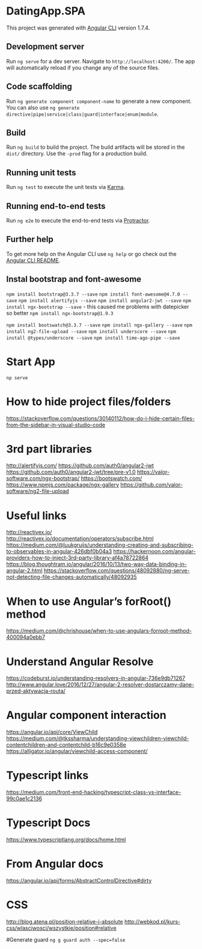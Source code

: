 # DatingApp.SPA

This project was generated with [Angular CLI](https://github.com/angular/angular-cli) version 1.7.4.

## Development server

Run `ng serve` for a dev server. Navigate to `http://localhost:4200/`. The app will automatically reload if you change any of the source files.

## Code scaffolding

Run `ng generate component component-name` to generate a new component. You can also use `ng generate directive|pipe|service|class|guard|interface|enum|module`.

## Build

Run `ng build` to build the project. The build artifacts will be stored in the `dist/` directory. Use the `-prod` flag for a production build.

## Running unit tests

Run `ng test` to execute the unit tests via [Karma](https://karma-runner.github.io).

## Running end-to-end tests

Run `ng e2e` to execute the end-to-end tests via [Protractor](http://www.protractortest.org/).

## Further help

To get more help on the Angular CLI use `ng help` or go check out the [Angular CLI README](https://github.com/angular/angular-cli/blob/master/README.md).

## Instal bootstrap and font-awesome
`npm install bootstrap@3.3.7 --save`
`npm install font-awesome@4.7.0 --save`
`npm install alertifyjs --save` 
`npm install angular2-jwt --save`
`npm install ngx-bootstrap --save` - this caused me problems with datepicker so better `npm install ngx-bootstrap@1.9.3`

`npm install bootswatch@3.3.7 --save`
`npm install ngx-gallery --save`
`npm install ng2-file-upload --save`
`npm install underscore --save`
`npm install @types/underscore --save`
`npm install time-ago-pipe --save`



# Start App
`np serve`

# How to hide project files/folders
https://stackoverflow.com/questions/30140112/how-do-i-hide-certain-files-from-the-sidebar-in-visual-studio-code

# 3rd part libraries
http://alertifyjs.com/
https://github.com/auth0/angular2-jwt
https://github.com/auth0/angular2-jwt/tree/pre-v1.0
https://valor-software.com/ngx-bootstrap/
https://bootswatch.com/
https://www.npmjs.com/package/ngx-gallery
https://github.com/valor-software/ng2-file-upload

# Useful links
http://reactivex.io/
http://reactivex.io/documentation/operators/subscribe.html
https://medium.com/@luukgruijs/understanding-creating-and-subscribing-to-observables-in-angular-426dbf0b04a3
https://hackernoon.com/angular-providers-how-to-inject-3rd-party-library-af4a78722864
https://blog.thoughtram.io/angular/2016/10/13/two-way-data-binding-in-angular-2.html
https://stackoverflow.com/questions/48092880/ng-serve-not-detecting-file-changes-automatically/48092935

# When to use Angular’s forRoot() method
https://medium.com/@chrishouse/when-to-use-angulars-forroot-method-400094a0ebb7

# Understand Angular Resolve
https://codeburst.io/understanding-resolvers-in-angular-736e9db71267
http://www.angular.love/2016/12/27/angular-2-resolver-dostarczamy-dane-przed-aktywacja-routa/

# Angular component interaction
https://angular.io/api/core/ViewChild
https://medium.com/@tkssharma/understanding-viewchildren-viewchild-contentchildren-and-contentchild-b16c9e0358e
https://alligator.io/angular/viewchild-access-component/

# Typescript links
https://medium.com/front-end-hacking/typescript-class-vs-interface-99c0ae1c2136

# Typescript Docs
https://www.typescriptlang.org/docs/home.html

# From Angular docs
https://angular.io/api/forms/AbstractControlDirective#dirty

# CSS
http://blog.atena.pl/position-relative-i-absolute
http://webkod.pl/kurs-css/wlasciwosci/wszystkie/position#relative

#Generate guard
`ng g guard auth --spec=false`
